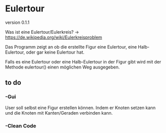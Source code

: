 # Eulertour

version 0.1.1

Was ist eine Eulertour/Eulerkreis?
->
https://de.wikipedia.org/wiki/Eulerkreisproblem

Das Programm zeigt an ob die erstellte Figur eine Eulertour, eine Halb-Eulertour, oder gar keine Eulertour hat.

Falls es eine Eulertour oder eine Halb-Eulertour in der Figur gibt wird mit der Methode eulertour() einen möglichen Weg ausgegeben. 

## to do

### -Gui
User soll selbst eine Figur erstellen können. Indem er Knoten setzen kann und die Knoten mit Kanten/Geraden verbinden kann.

### -Clean Code
